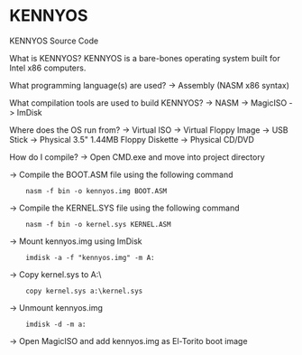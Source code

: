 # KENNYOS
KENNYOS Source Code

What is KENNYOS?
KENNYOS is a bare-bones operating system built for Intel x86 computers.

What programming language(s) are used?
 -> Assembly (NASM x86 syntax)

What compilation tools are used to build KENNYOS?
 -> NASM
 -> MagicISO
 -> ImDisk
 
Where does the OS run from?
 -> Virtual ISO
 -> Virtual Floppy Image
 -> USB Stick
 -> Physical 3.5" 1.44MB Floppy Diskette
 -> Physical CD/DVD
 
How do I compile?
 -> Open CMD.exe and move into project directory

 -> Compile the BOOT.ASM file using the following command
	
		nasm -f bin -o kennyos.img BOOT.ASM
		
 -> Compile the KERNEL.SYS file using the following command
	
		nasm -f bin -o kernel.sys KERNEL.ASM
		
 -> Mount kennyos.img using ImDisk
 
		imdisk -a -f "kennyos.img" -m A:
		
 -> Copy kernel.sys to A:\
 
		copy kernel.sys a:\kernel.sys
		
 -> Unmount kennyos.img 
 
		imdisk -d -m a:

 -> Open MagicISO and add kennyos.img as El-Torito boot image